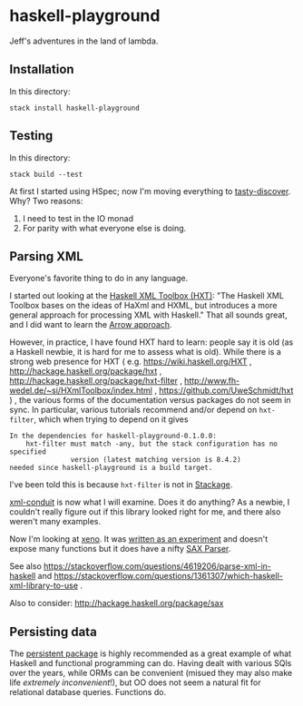 # haskell-playground

Jeff's adventures in the land of lambda.

## Installation

In this directory:
```
stack install haskell-playground
```

## Testing

In this directory:

```
stack build --test
```

At first I started using HSpec;
now I'm moving everything to [tasty-discover](https://git.coop/lwm/tasty-discover/tree/master).
Why?  Two reasons:

1. I need to test in the IO monad
2. For parity with what everyone else is doing.


## Parsing XML

Everyone's favorite thing to do in any language.


I started out looking at the
[Haskell XML Toolbox (HXT)](http://hackage.haskell.org/package/hxt):
"The Haskell XML Toolbox bases on the ideas of HaXml and HXML,
but introduces a more general approach for processing XML with Haskell."
That all sounds great, and I did want to learn the
[Arrow approach](https://www.haskell.org/arrows/).

However, in practice, I have found HXT hard to learn:  people say it is
old (as a Haskell newbie, it is hard for me to assess what is old).
While there is a strong web presence for HXT ( e.g. https://wiki.haskell.org/HXT ,
http://hackage.haskell.org/package/hxt ,
http://hackage.haskell.org/package/hxt-filter ,
http://www.fh-wedel.de/~si/HXmlToolbox/index.html ,
https://github.com/UweSchmidt/hxt ) , the various forms of the documentation
versus packages do not seem in sync.  In particular, various tutorials
recommend and/or depend on `hxt-filter`, which when trying to depend on it
gives
```
In the dependencies for haskell-playground-0.1.0.0:
    hxt-filter must match -any, but the stack configuration has no specified
               version (latest matching version is 8.4.2)
needed since haskell-playground is a build target.
```
I've been told this is because `hxt-filter` is not in
[Stackage](https://www.stackage.org/).

[xml-conduit](https://hackage.haskell.org/package/xml-conduit)
is now what I will examine.  Does it do anything?
As a newbie, I couldn't really figure out if this library looked
right for me, and there also weren't many examples.

Now I'm looking at [xeno](https://github.com/ocramz/xeno).
It was
[written as an experiment](https://chrisdone.com/posts/fast-haskell-c-parsing-xml)
and doesn't expose many functions but it does have a nifty
[SAX Parser](http://hackage.haskell.org/package/xeno-0.3.3/docs/src/Xeno-SAX.html).

See also https://stackoverflow.com/questions/4619206/parse-xml-in-haskell
and https://stackoverflow.com/questions/1361307/which-haskell-xml-library-to-use .

Also to consider: http://hackage.haskell.org/package/sax


## Persisting data

The [persistent package](https://www.stackage.org/package/persistent)
is highly recommended as a great example of what Haskell and functional
programming can do. Having dealt with various SQls over the years,
while ORMs can be convenient (misued they may also make life
*extremely inconvenient*!), but OO does not seem a natural fit for
relational database queries.  Functions do.